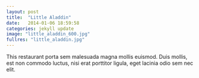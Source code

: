 ```yaml
---
layout: post
title:  "Little Aladdin"
date:   2014-01-06 18:59:58
categories: jekyll update
image: "little_aladdin_600.jpg"
fullres: "little_aladdin.jpg"
---
```


This restaurant porta sem malesuada magna mollis euismod. Duis mollis, est non commodo luctus, nisi erat porttitor ligula, eget lacinia odio sem nec elit.
